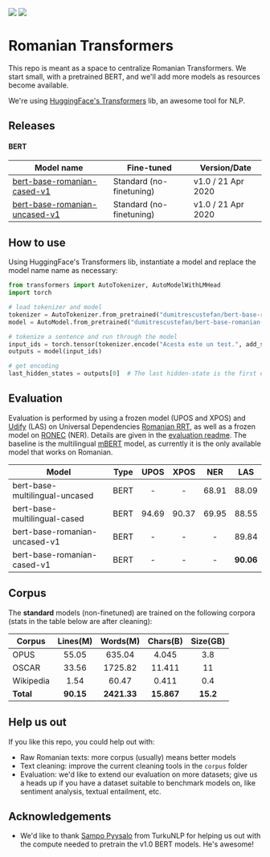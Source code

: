 ![](https://img.shields.io/badge/Python-3-brightgreen)
![](https://img.shields.io/badge/Latest%20BERT-v1.0-informational)

# Romanian Transformers

This repo is meant as a space to centralize Romanian Transformers.
We start small, with a pretrained BERT, and we'll add more models as resources become available. 

We're using [HuggingFace's Transformers](https://github.com/huggingface/transformers) lib, an awesome tool for NLP. 

## Releases

#### BERT

| Model name                    	| Fine-tuned               	| Version/Date       	|
|-------------------------------	|--------------------------	|--------------------	|
| [bert-base-romanian-cased-v1](https://huggingface.co/dumitrescustefan/bert-base-romanian-cased-v1)   	    | Standard (no-finetuning) 	| v1.0 / 21 Apr 2020 	|
| [bert-base-romanian-uncased-v1](https://huggingface.co/dumitrescustefan/bert-base-romanian-uncased-v1) 	| Standard (no-finetuning) 	| v1.0 / 21 Apr 2020 	|

## How to use

Using HuggingFace's Transformers lib, instantiate a model and replace the model name name as necessary:
```python
from transformers import AutoTokenizer, AutoModelWithLMHead
import torch

# load tokenizer and model
tokenizer = AutoTokenizer.from_pretrained("dumitrescustefan/bert-base-romanian-cased-v1")
model = AutoModel.from_pretrained("dumitrescustefan/bert-base-romanian-cased-v1")

# tokenize a sentence and run through the model
input_ids = torch.tensor(tokenizer.encode("Acesta este un test.", add_special_tokens=True)).unsqueeze(0)  # Batch size 1
outputs = model(input_ids)

# get encoding
last_hidden_states = outputs[0]  # The last hidden-state is the first element of the output tuple
```


## Evaluation

Evaluation is performed by using a frozen model (UPOS and XPOS) and [Udify](https://github.com/Hyperparticle/udify) (LAS) on Universal Dependencies [Romanian RRT](https://universaldependencies.org/treebanks/ro_rrt/index.html), as well as a frozen model on [RONEC](https://github.com/dumitrescustefan/ronec) (NER). Details are given in the [evaluation readme](evauation/README.md). 
The baseline is the multilingual [mBERT](https://github.com/google-research/bert/blob/master/multilingual.md) model, as currently it is the only available model that works on Romanian.

| Model                          | Type |  UPOS |  XPOS |  NER  |  LAS  |
|--------------------------------|:----:|:-----:|:-----:|:-----:|:-----:|
| bert-base-multilingual-uncased | BERT |   -   |   -   | 68.91 | 88.09 |
| bert-base-multilingual-cased   | BERT | 94.69 | 90.37 | 69.95 | 88.55 |
| bert-base-romanian-uncased-v1  | BERT |   -   |   -   |   -   | 89.84 |
| bert-base-romanian-cased-v1    | BERT |   -   |   -   |   -   | **90.06** |

## Corpus 

The **standard** models (non-finetuned) are trained on the following corpora (stats in the table below are after cleaning):

| Corpus    	| Lines(M) 	| Words(M) 	| Chars(B) 	| Size(GB) 	|
|-----------	|:--------:	|:--------:	|:--------:	|:--------:	|
| OPUS      	|   55.05  	|  635.04  	|   4.045  	|    3.8   	|
| OSCAR     	|   33.56  	|  1725.82 	|  11.411  	|    11    	|
| Wikipedia 	|   1.54   	|   60.47  	|   0.411  	|    0.4   	|
| **Total**     	|   **90.15**  	|  **2421.33** 	|  **15.867**  	|   **15.2**   	|

## Help us out

If you like this repo, you could help out with:
- Raw Romanian texts: more corpus (usually) means better models
- Text cleaning: improve the current cleaning tools in the ``corpus`` folder
- Evaluation: we'd like to extend our evaluation on more datasets; give us a heads up if you have a dataset suitable to benchmark models on, like sentiment analysis, textual entailment, etc. 

## Acknowledgements

- We'd like to thank [Sampo Pyysalo](https://github.com/spyysalo) from TurkuNLP for helping us out with the compute needed to pretrain the v1.0 BERT models. He's awesome!
